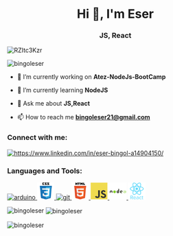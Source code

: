 <h1 align="center">Hi 👋, I'm Eser</h1>
<h3 align="center">JS, React</h3>

![RZItc3Kzr](https://user-images.githubusercontent.com/126207377/221245319-418fdcd0-0752-4803-a9fc-e6c56dbf3460.jpeg)


<p align="left"> <img src="https://komarev.com/ghpvc/?username=bingoleser&label=Profile%20views&color=0e75b6&style=flat" alt="bingoleser" /> </p>


- 🔭 I’m currently working on **Atez-NodeJs-BootCamp**

- 🌱 I’m currently learning **NodeJS**

- 💬 Ask me about **JS,React**

- 📫 How to reach me **bingoleser21@gmail.com**

<h3 align="left">Connect with me:</h3>

<p align="left">
<a href="https://linkedin.com/in/https://www.linkedin.com/in/eser-bingol-a14904150/" target="blank"><img align="center" src="https://raw.githubusercontent.com/rahuldkjain/github-profile-readme-generator/master/src/images/icons/Social/linked-in-alt.svg" alt="https://www.linkedin.com/in/eser-bingol-a14904150/" height="30" width="40" /></a>
</p>

<h3 align="left">Languages and Tools:</h3>
<p align="left"> <a href="https://www.arduino.cc/" target="_blank" rel="noreferrer"> <img src="https://cdn.worldvectorlogo.com/logos/arduino-1.svg" alt="arduino" width="40" height="40"/> </a> <a href="https://www.w3schools.com/css/" target="_blank" rel="noreferrer"> <img src="https://raw.githubusercontent.com/devicons/devicon/master/icons/css3/css3-original-wordmark.svg" alt="css3" width="40" height="40"/> </a> <a href="https://git-scm.com/" target="_blank" rel="noreferrer"> <img src="https://www.vectorlogo.zone/logos/git-scm/git-scm-icon.svg" alt="git" width="40" height="40"/> </a> <a href="https://www.w3.org/html/" target="_blank" rel="noreferrer"> <img src="https://raw.githubusercontent.com/devicons/devicon/master/icons/html5/html5-original-wordmark.svg" alt="html5" width="40" height="40"/> </a> <a href="https://developer.mozilla.org/en-US/docs/Web/JavaScript" target="_blank" rel="noreferrer"> <img src="https://raw.githubusercontent.com/devicons/devicon/master/icons/javascript/javascript-original.svg" alt="javascript" width="40" height="40"/> </a> <a href="https://nodejs.org" target="_blank" rel="noreferrer"> <img src="https://raw.githubusercontent.com/devicons/devicon/master/icons/nodejs/nodejs-original-wordmark.svg" alt="nodejs" width="40" height="40"/> </a> <a href="https://reactjs.org/" target="_blank" rel="noreferrer"> <img src="https://raw.githubusercontent.com/devicons/devicon/master/icons/react/react-original-wordmark.svg" alt="react" width="40" height="40"/> </a> </p>

<p><img align="left" src="https://github-readme-stats.vercel.app/api/top-langs?username=bingoleser&show_icons=true&locale=en&layout=compact" alt="bingoleser" /></p>

<p>&nbsp;<img align="center" src="https://github-readme-stats.vercel.app/api?username=bingoleser&show_icons=true&locale=en" alt="bingoleser" /></p>

<p><img align="center" src="https://github-readme-streak-stats.herokuapp.com/?user=bingoleser&" alt="bingoleser" /></p>
